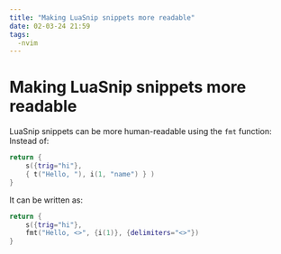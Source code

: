 ```yaml
---
title: "Making LuaSnip snippets more readable"
date: 02-03-24 21:59
tags:
  -nvim
---
```


# Making LuaSnip snippets more readable
LuaSnip snippets can be more human-readable using the `fmt` function: <br>
Instead of:
```lua
return {
    s({trig="hi"}, 
    { t("Hello, "), i(1, "name") } )
}
```
It can be written as: <br>
```lua
return {
    s({trig="hi"}, 
    fmt("Hello, <>", {i(1)}, {delimiters="<>"})
}
```
